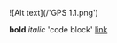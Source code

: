 ![Alt text](/'GPS 1.1.png')

**bold**
*italic*
'code block'
[link](https://github.com/jm96441n/phase-0-gps-1)